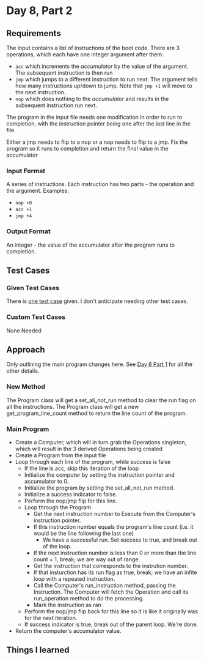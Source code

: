 # Day 8, Part 2 #

## Requirements ##

The input contains a list of instructions of the boot code. There are 3 operations, which each have one integer argument after them:
* `acc` which increments the *accumulator* by the value of the argument. The subsequent instruction is then run
* `jmp` which jumps to a different instruction to run next. The argument tells how many instructions up/down to jump. Note that `jmp +1` will move to the next instruction.
* `nop` which does nothing to the *accumulator* and results in the subsequent instruction run next.

The program in the input file needs one modification in order to run to completion, with the instruction pointer being one after the last line in the file. 

Either a jmp needs to flip to a nop or a nop needs to flip to a jmp. Fix the program so it runs to completion and return the final value in the accumulator


### Input Format ###

A series of instructions. Each instruction has two parts - the operation and the argument.
Examples: 
* `nop +0` 
* `acc +1` 
* `jmp +4`  

### Output Format ###

An integer - the value of the accumulator after the program runs to completion.

## Test Cases ##

### Given Test Cases ###

There is [one test case](../data/test_cases/day8_test1.txt) given. I don't anticipate needing other test cases.

### Custom Test Cases ###

None Needed

## Approach ##

Only outlining the main program changes here. See [Day 8 Part 1](day8_part1.md) for all the other details.

### New Method ###
The Program class will get a set_all_not_run method to clear the run flag on all the instructions.
The Program class will get a new get_program_line_count method to return the line count of the program.

### Main Program ###

* Create a Computer, which will in turn grab the Operations singleton, which will result in the 3 derived Operations being created
* Create a Program from the input file
* Loop through each line of the program, while success is false
    * If the line is acc, skip this iteration of the loop
    * Initialize the computer by setting the instruction pointer and accumulator to 0.
    * Initialize the program by setting the set_all_not_run method.
    * Initialize a success indicator to false.
    * Perform the nop/jmp flip for this line.
    * Loop through the Program
        * Get the next instruction number to Execute from the Computer's instruction pointer.
        * If this instruction number equals the program's line count (i.e. it would be the line following the last one)
            * We have a successful run. Set success to true, and break out of the loop.
        * If the next instruction number is less than 0 or more than the line count + 1, break; we are way out of range.
        * Get the instruction that corresponds to the instrution number.
        * If that insturction has its run flag as true, break; we have an infite loop with a repeated instruction.
        * Call the Computer's run_instruction method, passing the Instruction. The Computer will fetch the Operation and call its run_operation method to do the processing.
        * Mark the instruction as ran
    * Perform the nop/jmp flip back for this line so it is like it originally was for the next iteration.
    * If success indicator is true, break out of the parent loop. We're done.
* Return the computer's accumulator value.

## Things I learned ##

